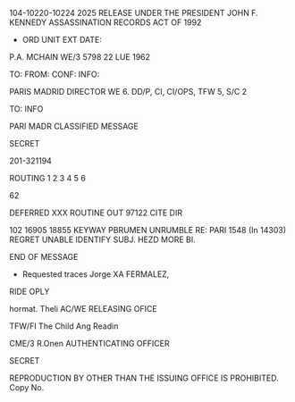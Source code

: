 104-10220-10224 2025 RELEASE UNDER THE PRESIDENT JOHN F. KENNEDY ASSASSINATION RECORDS ACT OF 1992

* ORD
UNIT
EXT
DATE:

P.A. MCHAIN
WE/3
5798
22 LUE 1962

TO:
FROM:
CONF:
INFO:

PARIS MADRID
DIRECTOR
WE 6.
DD/P, CI, CI/OPS, TFW 5, S/C 2

TO:
INFO

PARI
MADR
CLASSIFIED MESSAGE

SECRET

201-321194

ROUTING
1
2
3
4
5
6

62

DEFERRED
XXX ROUTINE
OUT 97122
CITE DIR

102
16905
18855
KEYWAY PBRUMEN UNRUMBLE
RE: PARI 1548 (In 14303)
REGRET UNABLE IDENTIFY SUBJ. HEZD MORE BI.

END OF MESSAGE

* Requested traces Jorge XA FERMALEZ,

RIDE OPLY

hormat. Theli
AC/WE
RELEASING OFICE

TFW/FI The Child Ang
Readin

CME/3 R.Onen
AUTHENTICATING OFFICER

SECRET

REPRODUCTION BY OTHER THAN THE ISSUING OFFICE IS PROHIBITED.
Copy No.
